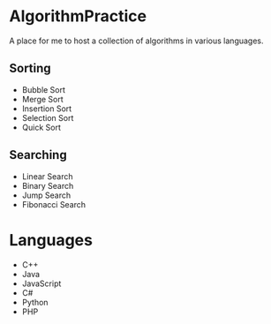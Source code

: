 # AlgorithmPractice
A place for me to host a collection of algorithms in various languages.

## Sorting
- Bubble Sort
- Merge Sort
- Insertion Sort
- Selection Sort
- Quick Sort

## Searching
- Linear Search
- Binary Search
- Jump Search
- Fibonacci Search

# Languages

- C++
- Java
- JavaScript
- C#
- Python
- PHP


